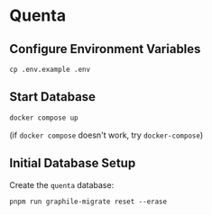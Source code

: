 # Quenta

## Configure Environment Variables

```
cp .env.example .env
```

## Start Database

```bash
docker compose up
```

(if `docker compose` doesn't work, try `docker-compose`)

## Initial Database Setup

Create the `quenta` database:

```
pnpm run graphile-migrate reset --erase
```
